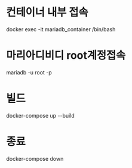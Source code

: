 # 컨테이너 내부 접속
docker exec -it mariadb_container /bin/bash

# 마리아디비디 root계정접속
mariadb -u root -p

# 빌드
docker-compose up --build

# 종료
docker-compose down
